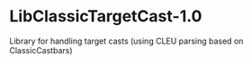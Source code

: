 # LibClassicTargetCast-1.0
Library for handling target casts (using CLEU parsing based on ClassicCastbars) 
